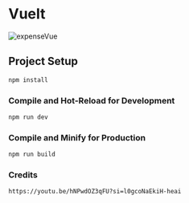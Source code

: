 # VueIt
![expenseVue](https://github.com/KuruCoders/VueIt/assets/103739510/6f51ed88-026e-4381-8a1e-89df901eb110)


## Project Setup

```sh
npm install
```

### Compile and Hot-Reload for Development

```sh
npm run dev
```

### Compile and Minify for Production

```sh
npm run build
```

### Credits

```sh
https://youtu.be/hNPwdOZ3qFU?si=l0gcoNaEkiH-heai
```